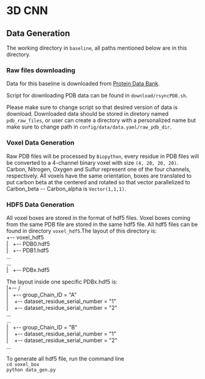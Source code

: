# 3D CNN

## Data Generation
The working directory in `baseline`, all paths mentioned below are in this directory.
### Raw files downloading
Data for this baseline is downloaded from [Protein Data Bank](https://www.rcsb.org).  

Script for downloading PDB data can be found in `download/rsyncPDB.sh`.  

Please make sure to change script so that 
desired version of data is download. Downloaded data should be stored in diretory named 
`pdb_raw_files`, or user can create a directory with a personalized name but make sure 
to change path in `config/data/data.yaml/raw_pdb_dir`.

### Voxel Data Generation
Raw PDB files will be processed by `Biopython`, every residue in PDB files will be converted to a 4-channel binary
 voxel with size `(4, 20, 20, 20)`. Carbon, Nitrogen, Oxygen and Sulfur represent one of the four channels, 
respectively. All voxels have the same orientation, boxes are translated to put carbon beta at the centered and rotated
so that vector parallelized to Carbon_beta -- Carbon_alpha is `Vector(1,1,1)`.

### HDF5 Data Generation
All voxel boxes are stored in the format of hdf5 files. Voxel boxes coming from the same PDB file are stored in the same
hdf5 file. All hdf5 files can be found in directory `voxel_hdf5`.The layout of this directory is:   
+-- voxel_hdf5  
|   +-- PDB0.hdf5   
|   +-- PDB1.hdf5   
...     
...         
|   +-- PDBx.hdf5   

The layout inside one specific PDBx.hdf5 is:    
|+-- /   
|   +-- group_Chain_ID = "A"      
|      +-- dataset_residue_serial_number = "1"         
|      +-- dataset_residue_serial_number = "2"         
...         
...             
|   +-- group_Chain_ID = "B"      
|      +-- dataset_residue_serial_number = "1"         
|          +-- dataset_residue_serial_number = "2"      
...     


To generate all hdf5 file, run the command line         
`cd voxel_box`      
`python data_gen.py`





